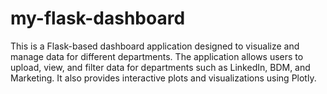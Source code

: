 # my-flask-dashboard
This is a Flask-based dashboard application designed to visualize and manage data for different departments. The application allows users to upload, view, and filter data for departments such as LinkedIn, BDM, and Marketing. It also provides interactive plots and visualizations using Plotly.
